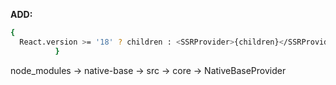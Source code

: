 **ADD:**

```bash
{
  React.version >= '18' ? children : <SSRProvider>{children}</SSRProvider>
          }
```

node_modules -> native-base -> src -> core -> NativeBaseProvider